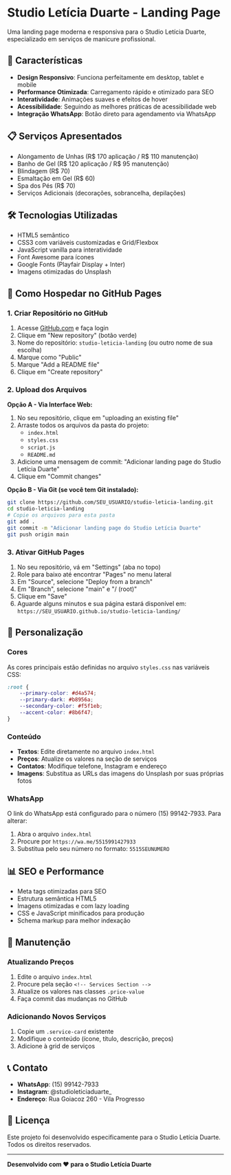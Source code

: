 # Studio Letícia Duarte - Landing Page

Uma landing page moderna e responsiva para o Studio Letícia Duarte, especializado em serviços de manicure profissional.

## 🚀 Características

- **Design Responsivo**: Funciona perfeitamente em desktop, tablet e mobile
- **Performance Otimizada**: Carregamento rápido e otimizado para SEO
- **Interatividade**: Animações suaves e efeitos de hover
- **Acessibilidade**: Seguindo as melhores práticas de acessibilidade web
- **Integração WhatsApp**: Botão direto para agendamento via WhatsApp

## 📋 Serviços Apresentados

- Alongamento de Unhas (R$ 170 aplicação / R$ 110 manutenção)
- Banho de Gel (R$ 120 aplicação / R$ 95 manutenção)
- Blindagem (R$ 70)
- Esmaltação em Gel (R$ 60)
- Spa dos Pés (R$ 70)
- Serviços Adicionais (decorações, sobrancelha, depilações)

## 🛠️ Tecnologias Utilizadas

- HTML5 semântico
- CSS3 com variáveis customizadas e Grid/Flexbox
- JavaScript vanilla para interatividade
- Font Awesome para ícones
- Google Fonts (Playfair Display + Inter)
- Imagens otimizadas do Unsplash

## 📱 Como Hospedar no GitHub Pages

### 1. Criar Repositório no GitHub

1. Acesse [GitHub.com](https://github.com) e faça login
2. Clique em "New repository" (botão verde)
3. Nome do repositório: `studio-leticia-landing` (ou outro nome de sua escolha)
4. Marque como "Public"
5. Marque "Add a README file"
6. Clique em "Create repository"

### 2. Upload dos Arquivos

**Opção A - Via Interface Web:**
1. No seu repositório, clique em "uploading an existing file"
2. Arraste todos os arquivos da pasta do projeto:
   - `index.html`
   - `styles.css`
   - `script.js`
   - `README.md`
3. Adicione uma mensagem de commit: "Adicionar landing page do Studio Letícia Duarte"
4. Clique em "Commit changes"

**Opção B - Via Git (se você tem Git instalado):**
```bash
git clone https://github.com/SEU_USUARIO/studio-leticia-landing.git
cd studio-leticia-landing
# Copie os arquivos para esta pasta
git add .
git commit -m "Adicionar landing page do Studio Letícia Duarte"
git push origin main
```

### 3. Ativar GitHub Pages

1. No seu repositório, vá em "Settings" (aba no topo)
2. Role para baixo até encontrar "Pages" no menu lateral
3. Em "Source", selecione "Deploy from a branch"
4. Em "Branch", selecione "main" e "/ (root)"
5. Clique em "Save"
6. Aguarde alguns minutos e sua página estará disponível em:
   `https://SEU_USUARIO.github.io/studio-leticia-landing/`

## 🎨 Personalização

### Cores
As cores principais estão definidas no arquivo `styles.css` nas variáveis CSS:
```css
:root {
    --primary-color: #d4a574;
    --primary-dark: #b8956a;
    --secondary-color: #f5f1eb;
    --accent-color: #8b6f47;
}
```

### Conteúdo
- **Textos**: Edite diretamente no arquivo `index.html`
- **Preços**: Atualize os valores na seção de serviços
- **Contatos**: Modifique telefone, Instagram e endereço
- **Imagens**: Substitua as URLs das imagens do Unsplash por suas próprias fotos

### WhatsApp
O link do WhatsApp está configurado para o número (15) 99142-7933. Para alterar:
1. Abra o arquivo `index.html`
2. Procure por `https://wa.me/5515991427933`
3. Substitua pelo seu número no formato: `5515SEUNUMERO`

## 📊 SEO e Performance

- Meta tags otimizadas para SEO
- Estrutura semântica HTML5
- Imagens otimizadas e com lazy loading
- CSS e JavaScript minificados para produção
- Schema markup para melhor indexação

## 🔧 Manutenção

### Atualizando Preços
1. Edite o arquivo `index.html`
2. Procure pela seção `<!-- Services Section -->`
3. Atualize os valores nas classes `.price-value`
4. Faça commit das mudanças no GitHub

### Adicionando Novos Serviços
1. Copie um `.service-card` existente
2. Modifique o conteúdo (ícone, título, descrição, preços)
3. Adicione à grid de serviços

## 📞 Contato

- **WhatsApp**: (15) 99142-7933
- **Instagram**: @studioleticiaduarte_
- **Endereço**: Rua Goiacoz 260 - Vila Progresso

## 📄 Licença

Este projeto foi desenvolvido especificamente para o Studio Letícia Duarte. Todos os direitos reservados.

---

**Desenvolvido com ❤️ para o Studio Letícia Duarte**


